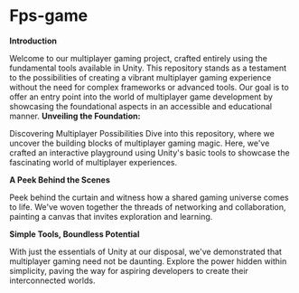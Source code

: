 # Fps-game
**Introduction**

Welcome to our multiplayer gaming project, crafted entirely using the fundamental tools available in Unity. This repository stands as a testament to the possibilities of creating a vibrant multiplayer gaming experience without the need for complex frameworks or advanced tools. Our goal is to offer an entry point into the world of multiplayer game development by showcasing the foundational aspects in an accessible and educational manner.
**Unveiling the Foundation:** 

Discovering Multiplayer Possibilities
Dive into this repository, where we uncover the building blocks of multiplayer gaming magic. Here, we've crafted an interactive playground using Unity's basic tools to showcase the fascinating world of multiplayer experiences.

**A Peek Behind the Scenes**

Peek behind the curtain and witness how a shared gaming universe comes to life. We've woven together the threads of networking and collaboration, painting a canvas that invites exploration and learning.

**Simple Tools, Boundless Potential**

With just the essentials of Unity at our disposal, we've demonstrated that multiplayer gaming need not be daunting. Explore the power hidden within simplicity, paving the way for aspiring developers to create their interconnected worlds.

